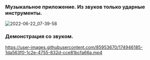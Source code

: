 ### Музыкальное приложение. Из звуков только ударные инструменты.  
![2022-06-22_07-39-58](https://user-images.githubusercontent.com/85953670/174945581-ab184f6d-ecab-4d8f-9bca-fd1d8d0f5c35.png)
### Демонстрация со звуком.  
https://user-images.githubusercontent.com/85953670/174946185-1da563f0-1c2e-4755-832d-cce81bcfa66a.mp4
